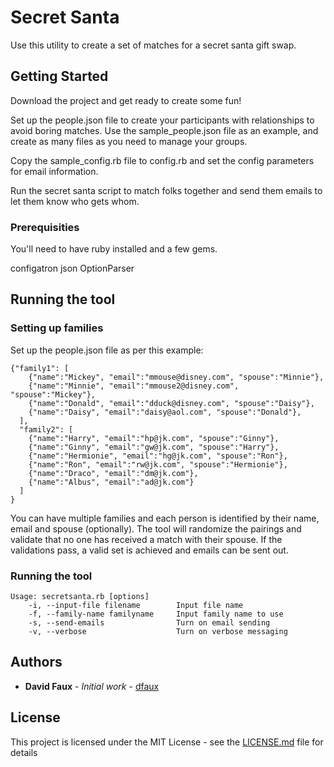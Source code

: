# Secret Santa

Use this utility to create a set of matches for a secret santa gift swap.

## Getting Started

Download the project and get ready to create some fun!

Set up the people.json file to create your participants with relationships to avoid boring matches. 
Use the sample_people.json file as an example, and create as many files as you need to manage your groups.

Copy the sample_config.rb file to config.rb and set the config parameters for email information.

Run the secret santa script to match folks together and send them emails to let them know who gets whom.

### Prerequisities

You'll need to have ruby installed and a few gems.

configatron
json
OptionParser

## Running the tool

### Setting up families

Set up the people.json file as per this example:

```
{"family1": [
    {"name":"Mickey", "email":"mmouse@disney.com", "spouse":"Minnie"},
    {"name":"Minnie", "email":"mmouse2@disney.com", "spouse":"Mickey"},
    {"name":"Donald", "email":"dduck@disney.com", "spouse":"Daisy"},
    {"name":"Daisy", "email":"daisy@aol.com", "spouse":"Donald"},
  ],
  "family2": [
    {"name":"Harry", "email":"hp@jk.com", "spouse":"Ginny"},
    {"name":"Ginny", "email":"gw@jk.com", "spouse":"Harry"},
    {"name":"Hermionie", "email":"hg@jk.com", "spouse":"Ron"},
    {"name":"Ron", "email":"rw@jk.com", "spouse":"Hermionie"},
    {"name":"Draco", "email":"dm@jk.com"},
    {"name":"Albus", "email":"ad@jk.com"}
  ]
}
```

You can have multiple families and each person is identified by their name, email and spouse (optionally). The tool
will randomize the pairings and validate that no one has received a match with their spouse. If the validations pass, 
a valid set is achieved and emails can be sent out.

### Running the tool

```
Usage: secretsanta.rb [options]
    -i, --input-file filename        Input file name
    -f, --family-name familyname     Input family name to use
    -s, --send-emails                Turn on email sending
    -v, --verbose                    Turn on verbose messaging
```

## Authors

* **David Faux** - *Initial work* - [dfaux](https://github.com/dfaux/)

## License

This project is licensed under the MIT License - see the [LICENSE.md](LICENSE.md) file for details

